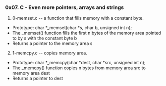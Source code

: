 ### 0x07. C - Even more pointers, arrays and strings

1. 0-memset.c -- a function that fills memory with a constant byte.

 - Prototype: char *_memset(char *s, char b, unsigned int n);
 - The _memset() function fills the first n bytes of the memory area pointed to by s with the constant byte b
 - Returns a pointer to the memory area s

2. 1-memcpy.c -- copies memory area.

 - Prototype: char *_memcpy(char *dest, char *src, unsigned int n);
 - The _memcpy() function copies n bytes from memory area src to memory area dest
 - Returns a pointer to dest
